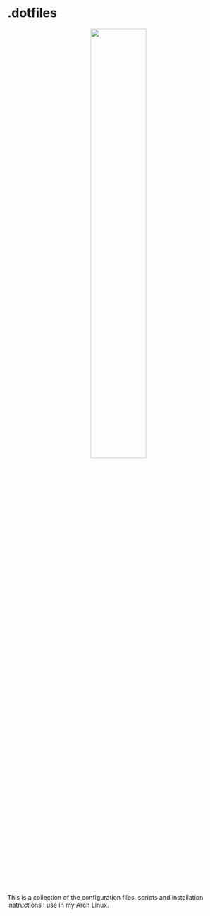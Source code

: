 # .dotfiles

<div align="center">
   <img src="https://arcanesciencelab.files.wordpress.com/2016/08/archlinux-icon-crystal-64-svg.png" style="width: 50%; height: 50%">
</div>

This is a collection of the configuration files, scripts and installation instructions I use in my Arch Linux.
